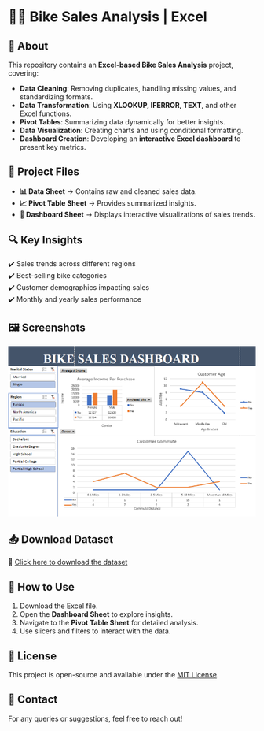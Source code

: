 # 🚴‍♂️ Bike Sales Analysis | Excel  

## 📌 About  
This repository contains an **Excel-based Bike Sales Analysis** project, covering:  
- **Data Cleaning**: Removing duplicates, handling missing values, and standardizing formats.  
- **Data Transformation**: Using **XLOOKUP, IFERROR, TEXT**, and other Excel functions.  
- **Pivot Tables**: Summarizing data dynamically for better insights.  
- **Data Visualization**: Creating charts and using conditional formatting.  
- **Dashboard Creation**: Developing an **interactive Excel dashboard** to present key metrics.  

## 📂 Project Files  
- **📊 Data Sheet** → Contains raw and cleaned sales data.  
- **📈 Pivot Table Sheet** → Provides summarized insights.  
- **📌 Dashboard Sheet** → Displays interactive visualizations of sales trends.  

## 🔍 Key Insights  
✔️ Sales trends across different regions  
✔️ Best-selling bike categories  
✔️ Customer demographics impacting sales  
✔️ Monthly and yearly sales performance  

## 🖼️ Screenshots  
![Dashboard Preview](Dashboard.png)  

## 📥 Download Dataset  
🔗 [Click here to download the dataset](Excel_Project_Dataset.xlsx)  

## 🚀 How to Use  
1. Download the Excel file.  
2. Open the **Dashboard Sheet** to explore insights.  
3. Navigate to the **Pivot Table Sheet** for detailed analysis.  
4. Use slicers and filters to interact with the data.  

## 📜 License  
This project is open-source and available under the [MIT License](LICENSE).  

## 📩 Contact  
For any queries or suggestions, feel free to reach out!  
